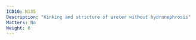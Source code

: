```yaml
---
ICD10: N135
Description: "Kinking and stricture of ureter without hydronephrosis"
Matters: No
Weight: 0
---
```


